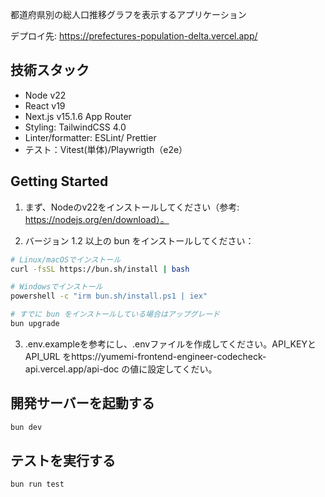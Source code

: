 都道府県別の総人口推移グラフを表示するアプリケーション

デプロイ先: https://prefectures-population-delta.vercel.app/

## 技術スタック

- Node v22
- React v19
- Next.js v15.1.6 App Router
- Styling: TailwindCSS 4.0
- Linter/formatter: ESLint/ Prettier
- テスト：Vitest(単体)/Playwrigth（e2e）

## Getting Started

1. まず、Nodeのv22をインストールしてください（参考: https://nodejs.org/en/download）。

2. バージョン 1.2 以上の bun をインストールしてください：

```bash
# Linux/macOSでインストール
curl -fsSL https://bun.sh/install | bash

# Windowsでインストール
powershell -c "irm bun.sh/install.ps1 | iex"

# すでに bun をインストールしている場合はアップグレード
bun upgrade
```

3. .env.exampleを参考にし、.envファイルを作成してください。API_KEYとAPI_URL をhttps://yumemi-frontend-engineer-codecheck-api.vercel.app/api-doc の値に設定してくだい。

## 開発サーバーを起動する

```bash
bun dev
```

## テストを実行する

```bash
bun run test
```
